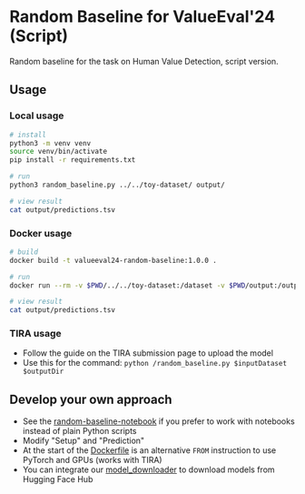 # Random Baseline for ValueEval'24 (Script)
Random baseline for the task on Human Value Detection, script version.


## Usage

### Local usage
```bash
# install
python3 -m venv venv
source venv/bin/activate
pip install -r requirements.txt

# run
python3 random_baseline.py ../../toy-dataset/ output/

# view result
cat output/predictions.tsv
```

### Docker usage
```bash
# build
docker build -t valueeval24-random-baseline:1.0.0 .

# run
docker run --rm -v $PWD/../../toy-dataset:/dataset -v $PWD/output:/output valueeval24-random-baseline:1.0.0

# view result
cat output/predictions.tsv
```

### TIRA usage
- Follow the guide on the TIRA submission page to upload the model
- Use this for the command: `python /random_baseline.py $inputDataset $outputDir`


## Develop your own approach
- See the [random-baseline-notebook](../random-baseline-notebook/) if you prefer to work with notebooks instead of plain Python scripts
- Modify "Setup" and "Prediction"
- At the start of the [Dockerfile](Dockerfile) is an alternative `FROM` instruction to use PyTorch and GPUs (works with TIRA)
- You can integrate our [model_downloader](../model-downloader/) to download models from Hugging Face Hub

